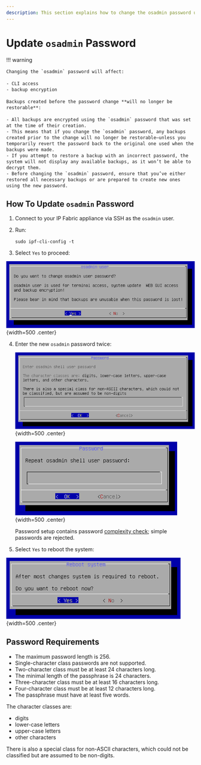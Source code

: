 ```yaml
---
description: This section explains how to change the osadmin password using IPF CLI Config.
---
```


# Update `osadmin` Password

!!! warning

    Changing the `osadmin` password will affect:

    - CLI access
    - backup encryption

    Backups created before the password change **will no longer be restorable**:

    - All backups are encrypted using the `osadmin` password that was set at the time of their creation.
    - This means that if you change the `osadmin` password, any backups created prior to the change will no longer be restorable—unless you temporarily revert the password back to the original one used when the backups were made.
    - If you attempt to restore a backup with an incorrect password, the system will not display any available backups, as it won’t be able to decrypt them.
    - Before changing the `osadmin` password, ensure that you’ve either restored all necessary backups or are prepared to create new ones using the new password.

## How To Update `osadmin` Password

1. Connect to your IP Fabric appliance via SSH as the `osadmin` user.

2. Run:

   ```shell
   sudo ipf-cli-config -t
   ```

3. Select `Yes` to proceed:

  ![Do you want to change osadmin user password?](osadmin_password_change2.png){width=500 .center}

4. Enter the new `osadmin` password twice:

   ![Enter osadmin shell user password](osadmin_password_change3.png){width=500 .center}

   ![Repeat osadmin user password](osadmin_password_change4.png){width=500 .center}

   Password setup contains password [complexity check](#password-requirements); simple passwords are
   rejected.

5. Select `Yes` to reboot the system:

  ![Reboot system](reboot.png){width=500 .center}

## Password Requirements

 - The maximum password length is 256.
 - Single-character class passwords are not supported.
 - Two-character class must be at least 24 characters long. 
 - The minimal length of the passphrase is 24 characters.
 - Three-character class must be at least 16 characters long.
 - Four-character class must be at least 12 characters long.
 - The passphrase must have at least five words.

The character classes are:

 - digits
 - lower-case letters
 - upper-case letters
 - other characters

There is also a special class for non-ASCII characters, which could not be
classified but are assumed to be non-digits.
